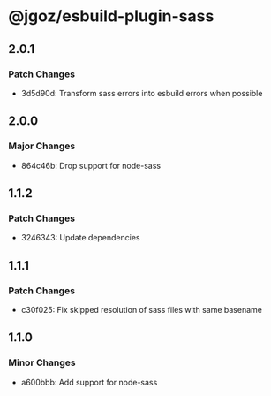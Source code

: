 # @jgoz/esbuild-plugin-sass

## 2.0.1

### Patch Changes

- 3d5d90d: Transform sass errors into esbuild errors when possible

## 2.0.0

### Major Changes

- 864c46b: Drop support for node-sass

## 1.1.2

### Patch Changes

- 3246343: Update dependencies

## 1.1.1

### Patch Changes

- c30f025: Fix skipped resolution of sass files with same basename

## 1.1.0

### Minor Changes

- a600bbb: Add support for node-sass
